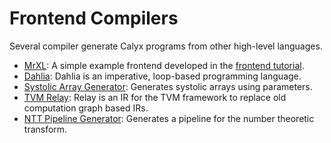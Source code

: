 # Frontend Compilers

Several compiler generate Calyx programs from other high-level languages.

- [MrXL](./mrxl.md): A simple example frontend developed in the [frontend tutorial](../tutorial/frontend-tut.md).
- [Dahlia](./dahlia.md): Dahlia is an imperative, loop-based programming language.
- [Systolic Array Generator](./systolic-array.md): Generates systolic arrays using parameters.
- [TVM Relay](./tvm-relay.md): Relay is an IR for the TVM framework to replace old computation graph based IRs.
- [NTT Pipeline Generator](./ntt.md): Generates a pipeline for the number theoretic transform.
